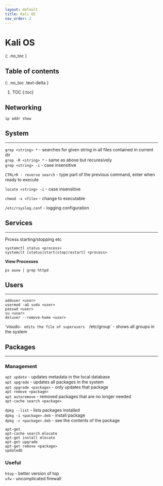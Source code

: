 ```yaml
---
layout: default
title: Kali OS
nav_order: 2
---
```


# Kali OS
{: .no_toc }

## Table of contents
{: .no_toc .text-delta }

1. TOC
{:toc}



## Networking

`ip addr show`

## System
---
`grep <string> *` - searches for given string in all files contained in current dir  
`grep -R <string> *` - same as above but recuresively  
`grep <string> -i` - case insensitive   



`CTRL+R - reverse search` - type part of the previous command, enter when ready to execute

`locate <string> -i` - case insensitive

`chmod -x <file>` - change to executable

`/etc/rsyslog.conf` - logging configuration



## Services
---
Prcess starting/stopping etc
```
systemctl status <process>
systemclt [status|start|stop|restart] <process>
```

**View Processes**

`ps auxw | grep httpd`



## Users
---
```
adduser <user>
usermod -aG sudo <user>
passwd <user>
su <user>
deluser --remove-home <user>
```

'visudo` - edits the file of superusers  
`/etc/group` - shows all groups in the system   




## Packages
---

### Management
`apt update` - updates metadata in the local database    
`apt upgrade` - updates all packages in the system      
`apt upgrade <package>` - only updates that package   
`apt remove <package>`   
`apt autoremove` - removed packages that are no longer needed   
`apt-cache search <package>`    

`dpkg --list` - lists packages installed  
`dpkg -i <package>.deb` - install package  
`dpkg -c <package>.deb` - see the contents of the package  

```
apt-get
apt-cache search mlocate
apt-get install mlocate
apt-get upgrade
apt-get remove <package>
updatedb
```



### Useful

 `htop`  - better version of top  
 `ufw` - uncomplicated firewall  


